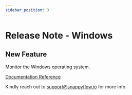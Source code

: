```yaml
---
sidebar_position: 3 
---
```

 # Release Note - Windows

## New Feature

Monitor the Windows operating system.

[Documentation Reference](/docs/sidebar-sf-selfhosted-turbo/Integrations/os/windows/sfagent_windows)

Kindly reach out to [support@snappyflow.io](mailto:support@snappyflow.io) for more info.
